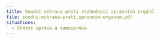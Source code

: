 ```yaml
---
title: Soudní ochrana proti rozhodnutí správních orgánů
file: soudni-ochrana-proti_spravnim-organum.pdf
situations:
  - Státní správa a samospráva
---
```

